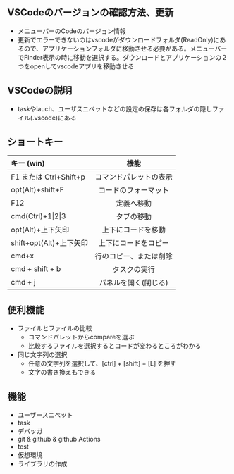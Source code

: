 ## VSCodeのバージョンの確認方法、更新
- メニューバーのCodeのバージョン情報
- 更新でエラーできないのはvscodeがダウンロードフォルダ(ReadOnly)にあるので、アプリケーションフォルダに移動させる必要がある。メニューバーでFinder表示の時に移動を選択する。ダウンロードとアプリケーションの２つをopenしてvscodeアプリを移動させる 
## VSCodeの説明
- taskやlauch、ユーザスニペットなどの設定の保存は各フォルダの隠しファイル(.vscode)にある

## ショートキー
|キー (win)|機能|
|:--|:-:|
|F1 または Ctrl+Shift+p|コマンドパレットの表示|
|opt(Alt)+shift+F|コードのフォーマット|
|F12|定義へ移動|
|cmd(Ctrl)+1\|2\|3|タブの移動|
|opt(Alt)+上下矢印|上下にコードを移動|
|shift+opt(Alt)+上下矢印|上下にコードをコピー|
|cmd+x|行のコピー、または削除|
|cmd + shift + b|タスクの実行|
|cmd + j|パネルを開く(閉じる)|

## 便利機能
- ファイルとファイルの比較
  - コマンドパレットからcompareを選ぶ
  - 比較するファイルを選択するとコードが変わるところがわかる
- 同じ文字列の選択
  - 任意の文字列を選択して、\[ctrl] + \[shift] + \[L] を押す
  - 文字の書き換えもできる

## 機能
- ユーザースニペット
- task
- デバッガ
- git & github & github Actions
- test
- 仮想環境
- ライブラリの作成
